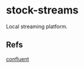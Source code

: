 # stock-streams

Local streaming platform.

## Refs

[confluent](https://docs.confluent.io/platform/current/get-started/platform-quickstart.html)

